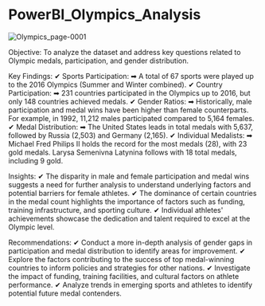 # PowerBI_Olympics_Analysis
![Olympics_page-0001](https://github.com/user-attachments/assets/3169495e-f665-4675-9fd2-3e1250f448d4)

Objective: To analyze the dataset and address key questions related to Olympic medals, participation, and gender distribution.

Key Findings:
✔ Sports Participation:
  ➡ A total of 67 sports were played up to the 2016 Olympics (Summer and Winter combined).
✔ Country Participation:
  ➡ 231 countries participated in the Olympics up to 2016, but only 148 countries achieved medals.
✔ Gender Ratios:
  ➡ Historically, male participation and medal wins have been higher than female counterparts. For example, in 1992, 11,212 males participated compared to 5,164 females.
✔ Medal Distribution:
  ➡ The United States leads in total medals with 5,637, followed by Russia (2,503) and Germany (2,165).
✔ Individual Medalists:
  ➡ Michael Fred Philips II holds the record for the most medals (28), with 23 gold medals. Larysa Semenivna Latynina follows with 18 total medals, including 9 gold.

Insights:
✔ The disparity in male and female participation and medal wins suggests a need for further analysis to understand underlying factors and potential barriers for female athletes.
✔ The dominance of certain countries in the medal count highlights the importance of factors such as funding, training infrastructure, and sporting culture.
✔ Individual athletes' achievements showcase the dedication and talent required to excel at the Olympic level.

Recommendations:
✔ Conduct a more in-depth analysis of gender gaps in participation and medal distribution to identify areas for improvement.
✔ Explore the factors contributing to the success of top medal-winning countries to inform policies and strategies for other nations.
✔ Investigate the impact of funding, training facilities, and cultural factors on athlete performance.
✔ Analyze trends in emerging sports and athletes to identify potential future medal contenders.


